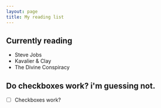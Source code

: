 ```yaml
---
layout: page
title: My reading list
---
```


## Currently reading

* Steve Jobs
* Kavalier & Clay
* The Divine Conspiracy

## Do checkboxes work? i'm guessing not.

* [ ] Checkboxes work?
